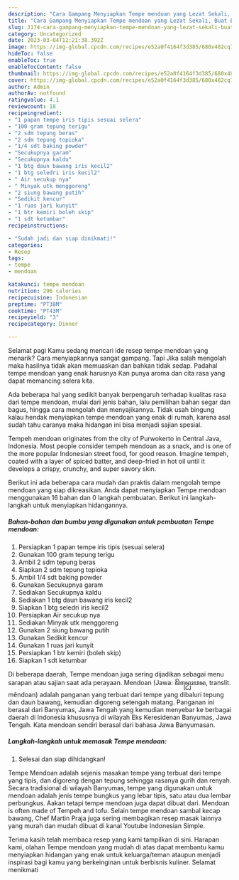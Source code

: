 ```yaml
---
description: "Cara Gampang Menyiapkan Tempe mendoan yang Lezat Sekali, Buat Buka Puasa Enak Banget"
title: "Cara Gampang Menyiapkan Tempe mendoan yang Lezat Sekali, Buat Buka Puasa Enak Banget"
slug: 3174-cara-gampang-menyiapkan-tempe-mendoan-yang-lezat-sekali-buat-buka-puasa-enak-banget
category: Uncategorized
date: 2023-03-04T12:21:38.392Z
image: https://img-global.cpcdn.com/recipes/e52a0f4164f3d385/680x482cq70/tempe-mendoan-foto-resep-utama.jpg
hideToc: false
enableToc: true
enableTocContent: false
thumbnail: https://img-global.cpcdn.com/recipes/e52a0f4164f3d385/680x482cq70/tempe-mendoan-foto-resep-utama.jpg
cover: https://img-global.cpcdn.com/recipes/e52a0f4164f3d385/680x482cq70/tempe-mendoan-foto-resep-utama.jpg
author: Admin
authorAv: notfound
ratingvalue: 4.1
reviewcount: 18
recipeingredient:
- "1 papan tempe iris tipis sesuai selera"
- "100 gram tepung terigu"
- "2 sdm tepung beras"
- "2 sdm tepung topioka"
- "1/4 sdt baking powder"
- "Secukupnya garam"
- "Secukupnya kaldu"
- "1 btg daun bawang iris kecil2"
- "1 btg seledri iris kecil2"
- " Air secukup nya"
- " Minyak utk menggoreng"
- "2 siung bawang putih"
- "Sedikit kencur"
- "1 ruas jari kunyit"
- "1 btr kemiri boleh skip"
- "1 sdt ketumbar"
recipeinstructions:

- "Sudah jadi dan siap dinikmati!"
categories:
- Resep
tags:
- tempe
- mendoan

katakunci: tempe mendoan 
nutrition: 296 calories
recipecuisine: Indonesian
preptime: "PT38M"
cooktime: "PT43M"
recipeyield: "3"
recipecategory: Dinner

---
```



Selamat pagi Kamu sedang mencari ide resep tempe mendoan yang menarik? Cara menyiapkannya sangat gampang. Tapi Jika salah mengolah maka hasilnya tidak akan memuaskan dan bahkan tidak sedap. Padahal tempe mendoan yang enak harusnya Kan punya aroma dan cita rasa yang dapat memancing selera kita.


Ada beberapa hal yang sedikit banyak berpengaruh terhadap kualitas rasa dari tempe mendoan, mulai dari jenis bahan, lalu pemilihan bahan segar dan bagus, hingga cara mengolah dan menyajikannya. Tidak usah bingung kalau hendak menyiapkan tempe mendoan yang enak di rumah, karena asal sudah tahu caranya maka hidangan ini bisa menjadi sajian spesial.

Tempeh mendoan originates from the city of Purwokerto in Central Java, Indonesia. Most people consider tempeh mendoan as a snack, and is one of the more popular Indonesian street food, for good reason. Imagine tempeh, coated with a layer of spiced batter, and deep-fried in hot oil until it develops a crispy, crunchy, and super savory skin.


Berikut ini ada beberapa cara mudah dan praktis dalam mengolah tempe mendoan yang siap dikreasikan. Anda dapat menyiapkan Tempe mendoan menggunakan 16 bahan dan 0 langkah pembuatan. Berikut ini langkah-langkah untuk menyiapkan hidangannya.

<!--inarticleads1-->

##### Bahan-bahan dan bumbu yang digunakan untuk pembuatan Tempe mendoan:

1. Persiapkan 1 papan tempe iris tipis (sesuai selera)
1. Gunakan 100 gram tepung terigu
1. Ambil 2 sdm tepung beras
1. Siapkan 2 sdm tepung topioka
1. Ambil 1/4 sdt baking powder
1. Gunakan Secukupnya garam
1. Sediakan Secukupnya kaldu
1. Sediakan 1 btg daun bawang iris kecil2
1. Siapkan 1 btg seledri iris kecil2
1. Persiapkan  Air secukup nya
1. Sediakan  Minyak utk menggoreng
1. Gunakan 2 siung bawang putih
1. Gunakan Sedikit kencur
1. Gunakan 1 ruas jari kunyit
1. Persiapkan 1 btr kemiri (boleh skip)
1. Siapkan 1 sdt ketumbar


Di beberapa daerah, Tempe mendoan juga sering dijadikan sebagai menu sarapan atau sajian saat ada perayaan. Mendoan (Jawa: ꦩꦼꦤ꧀ꦝꦺꦴꦮꦤ, translit. mêndoan) adalah panganan yang terbuat dari tempe yang dibaluri tepung dan daun bawang, kemudian digoreng setengah matang. Panganan ini berasal dari Banyumas, Jawa Tengah yang kemudian menyebar ke berbagai daerah di Indonesia khususnya di wilayah Eks Keresidenan Banyumas, Jawa Tengah. Kata mendoan sendiri berasal dari bahasa Jawa Banyumasan. 

<!--inarticleads2-->

##### Langkah-langkah untuk memasak Tempe mendoan:


1. Selesai dan siap dihidangkan!

Tempe Mendoan adalah sejenis masakan tempe yang terbuat dari tempe yang tipis, dan digoreng dengan tepung sehingga rasanya gurih dan renyah. Secara tradisional di wilayah Banyumas, tempe yang digunakan untuk mendoan adalah jenis tempe bungkus yang lebar tipis, satu atau dua lembar perbungkus. Aakan tetapi tempe mendoan juga dapat dibuat dari. Mendoan is often made of Tempeh and tofu. Selain tempe mendoan sambal kecap bawang, Chef Martin Praja juga sering membagikan resep masak lainnya yang murah dan mudah dibuat di kanal Youtube Indonesian Simple. 

Terima kasih telah membaca resep yang kami tampilkan di sini. Harapan kami, olahan Tempe mendoan yang mudah di atas dapat membantu kamu menyiapkan hidangan yang enak untuk keluarga/teman ataupun menjadi inspirasi bagi kamu yang berkeinginan untuk berbisnis kuliner. Selamat menikmati
